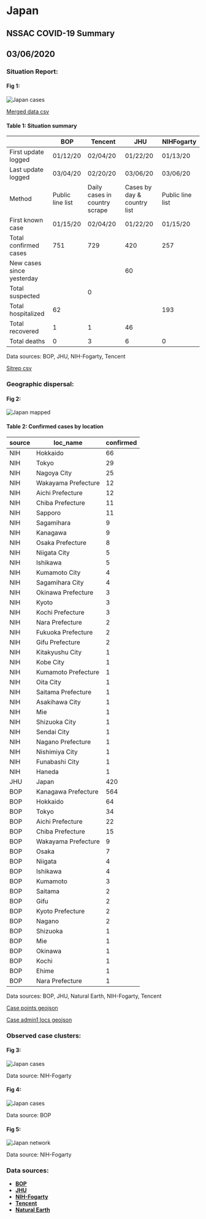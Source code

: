 # Japan
## NSSAC COVID-19 Summary
## 03/06/2020



### Situation Report:
#### Fig 1:
![Japan cases](../merged_histories/Japan_merged_histories.png)

[Merged data csv](https://github.com/SchlittDataSci/SchlittDataSci.github.io/blob/master/data/tables/Japan_merged_daily.csv)

#### Table 1: Situation summary


|                           | BOP              | Tencent                       | JHU                         | NIHFogarty       |
|---------------------------|------------------|-------------------------------|-----------------------------|------------------|
| First update logged       | 01/12/20         | 02/04/20                      | 01/22/20                    | 01/13/20         |
| Last update logged        | 03/04/20         | 02/20/20                      | 03/06/20                    | 03/06/20         |
| Method                    | Public line list | Daily cases in country scrape | Cases by day & country list | Public line list |
| First known case          | 01/15/20         | 02/04/20                      | 01/22/20                    | 01/15/20         |
| Total confirmed cases     | 751              | 729                           | 420                         | 257              |
| New cases since yesterday |                  |                               | 60                          |                  |
| Total suspected           |                  | 0                             |                             |                  |
| Total hospitalized        | 62               |                               |                             | 193              |
| Total recovered           | 1                | 1                             | 46                          |                  |
| Total deaths              | 0                | 3                             | 6                           | 0                |

Data sources: BOP, JHU, NIH-Fogarty, Tencent


[Sitrep csv](https://github.com/SchlittDataSci/SchlittDataSci.github.io/blob/master/data/tables/Japan_sitrep.csv)

### Geographic dispersal:
#### Fig 2:
![Japan mapped](../case_locs/Japan_case_locs.png)

#### Table 2: Confirmed cases by location


| source   | loc_name            |   confirmed |
|----------|---------------------|-------------|
| NIH      | Hokkaido            |          66 |
| NIH      | Tokyo               |          29 |
| NIH      | Nagoya City         |          25 |
| NIH      | Wakayama Prefecture |          12 |
| NIH      | Aichi Prefecture    |          12 |
| NIH      | Chiba Prefecture    |          11 |
| NIH      | Sapporo             |          11 |
| NIH      | Sagamihara          |           9 |
| NIH      | Kanagawa            |           9 |
| NIH      | Osaka Prefecture    |           8 |
| NIH      | Niigata City        |           5 |
| NIH      | Ishikawa            |           5 |
| NIH      | Kumamoto City       |           4 |
| NIH      | Sagamihara City     |           4 |
| NIH      | Okinawa Prefecture  |           3 |
| NIH      | Kyoto               |           3 |
| NIH      | Kochi Prefecture    |           3 |
| NIH      | Nara Prefecture     |           2 |
| NIH      | Fukuoka Prefecture  |           2 |
| NIH      | Gifu Prefecture     |           2 |
| NIH      | Kitakyushu City     |           1 |
| NIH      | Kobe City           |           1 |
| NIH      | Kumamoto Prefecture |           1 |
| NIH      | Oita City           |           1 |
| NIH      | Saitama Prefecture  |           1 |
| NIH      | Asakihawa City      |           1 |
| NIH      | Mie                 |           1 |
| NIH      | Shizuoka City       |           1 |
| NIH      | Sendai City         |           1 |
| NIH      | Nagano Prefecture   |           1 |
| NIH      | Nishimiya City      |           1 |
| NIH      | Funabashi City      |           1 |
| NIH      | Haneda              |           1 |
| JHU      | Japan               |         420 |
| BOP      | Kanagawa Prefecture |         564 |
| BOP      | Hokkaido            |          64 |
| BOP      | Tokyo               |          34 |
| BOP      | Aichi Prefecture    |          22 |
| BOP      | Chiba Prefecture    |          15 |
| BOP      | Wakayama Prefecture |           9 |
| BOP      | Osaka               |           7 |
| BOP      | Niigata             |           4 |
| BOP      | Ishikawa            |           4 |
| BOP      | Kumamoto            |           3 |
| BOP      | Saitama             |           2 |
| BOP      | Gifu                |           2 |
| BOP      | Kyoto Prefecture    |           2 |
| BOP      | Nagano              |           2 |
| BOP      | Shizuoka            |           1 |
| BOP      | Mie                 |           1 |
| BOP      | Okinawa             |           1 |
| BOP      | Kochi               |           1 |
| BOP      | Ehime               |           1 |
| BOP      | Nara Prefecture     |           1 |

Data sources: BOP, JHU, Natural Earth, NIH-Fogarty, Tencent


[Case points geojson](https://github.com/SchlittDataSci/SchlittDataSci.github.io/blob/master/data/shapes/Japan_case_locs.geojson)

[Case admin1 locs geojson](https://github.com/SchlittDataSci/SchlittDataSci.github.io/blob/master/data/shapes/Japan_admin1_locs.geojson)

### Observed case clusters:
#### Fig 3:
![Japan cases](../cluster_analysis/Japan_imported_cases_NIHFogarty.png)



Data source: NIH-Fogarty


#### Fig 4:
![Japan cases](../cluster_analysis/Japan_imported_cases_BOP.png)



Data source: BOP


#### Fig 5:
![Japan network](../autochthonous_networks/Japan_network.png)



Data source: NIH-Fogarty


### Data sources:
* **[BOP](https://github.com/beoutbreakprepared/nCoV2019)**
* **[JHU](https://github.com/CSSEGISandData/COVID-19)** 
* **[NIH-Fogarty](https://docs.google.com/spreadsheets/d/1jS24DjSPVWa4iuxuD4OAXrE3QeI8c9BC1hSlqr-NMiU/edit#gid=1187587451)** 
* **[Tencent](https://news.qq.com/zt2020/page/feiyan.htm)**
* **[Natural Earth](https://www.naturalearthdata.com/forums/forum/natural-earth-map-data/cultural-vectors/admin-1-states-provinces-and-their-boundaries/)**

<!-- Global site tag (gtag.js) - Google Analytics -->
<script async src="https://www.googletagmanager.com/gtag/js?id=UA-158816269-1"></script>
<script>
  window.dataLayer = window.dataLayer || [];
  function gtag(){dataLayer.push(arguments);}
  gtag('js', new Date());

  gtag('config', 'UA-158816269-1');
</script>